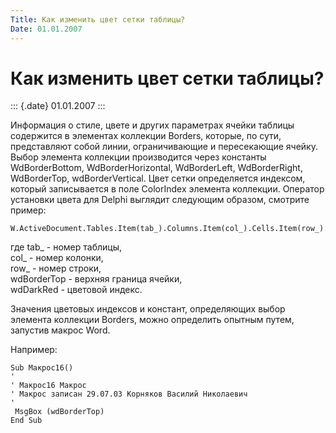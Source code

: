 ```yaml
---
Title: Как изменить цвет сетки таблицы?
Date: 01.01.2007
---
```



Как изменить цвет сетки таблицы?
================================

::: {.date}
01.01.2007
:::

Информация о стиле, цвете и других параметрах ячейки таблицы содержится
в элементах коллекции Borders, которые, по сути, представляют собой
линии, ограничивающие и пересекающие ячейку. Выбор элемента коллекции
производится через константы WdBorderBottom, WdBorderHorizontal,
WdBorderLeft, WdBorderRight, WdBorderTop, wdBorderVertical. Цвет сетки
определяется индексом, который записывается в поле ColorIndex элемента
коллекции. Оператор установки цвета для Delphi выглядит следующим
образом, смотрите пример:

    W.ActiveDocument.Tables.Item(tab_).Columns.Item(col_).Cells.Item(row_).Borders.Item(wdBorderTop).ColorIndex:=wdDarkRed;

где tab\_ - номер таблицы,  
col\_ - номер колонки,  
row\_ - номер строки,  
wdBorderTop - верхняя граница ячейки,  
wdDarkRed - цветовой индекс.

Значения цветовых индексов и констант, определяющих выбор элемента
коллекции Borders, можно определить опытным путем, запустив макрос Word.

Например:

    Sub Макрос16()
    '
    ' Макрос16 Макрос
    ' Макрос записан 29.07.03 Корняков Василий Николаевич
    '
     MsgBox (wdBorderTop)
    End Sub

